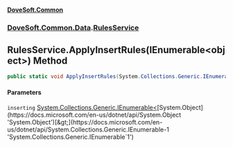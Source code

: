 #### [DoveSoft.Common](readme.md 'readme')
### [DoveSoft.Common.Data](DoveSoft_Common_Data.md 'DoveSoft.Common.Data').[RulesService](RulesService.md 'DoveSoft.Common.Data.RulesService')
## RulesService.ApplyInsertRules(IEnumerable&lt;object&gt;) Method
```csharp
public static void ApplyInsertRules(System.Collections.Generic.IEnumerable<object> inserting);
```
#### Parameters
<a name='DoveSoft_Common_Data_RulesService_ApplyInsertRules(System_Collections_Generic_IEnumerable_object_)_inserting'></a>
`inserting` [System.Collections.Generic.IEnumerable&lt;](https://docs.microsoft.com/en-us/dotnet/api/System.Collections.Generic.IEnumerable-1 'System.Collections.Generic.IEnumerable`1')[System.Object](https://docs.microsoft.com/en-us/dotnet/api/System.Object 'System.Object')[&gt;](https://docs.microsoft.com/en-us/dotnet/api/System.Collections.Generic.IEnumerable-1 'System.Collections.Generic.IEnumerable`1')  
  
